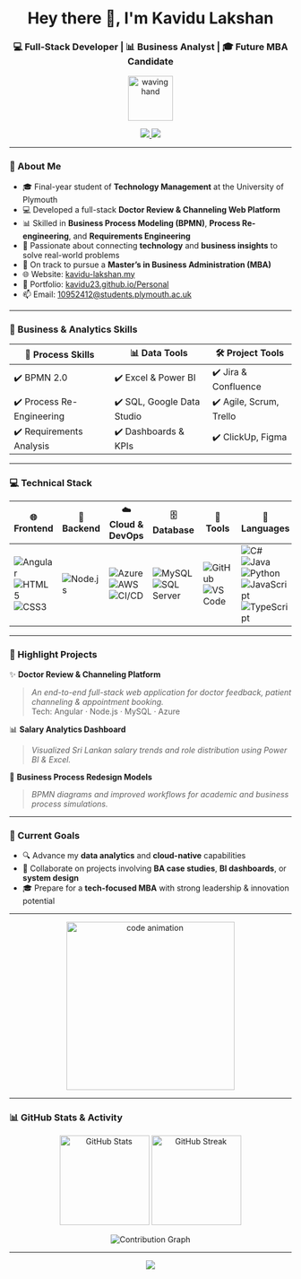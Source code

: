 <h1 align="center">Hey there 👋, I'm Kavidu Lakshan</h1>
<h3 align="center">💻 Full-Stack Developer | 📊 Business Analyst | 🎓 Future MBA Candidate</h3>

<p align="center">
  <img src="https://media.giphy.com/media/hvRJCLFzcasrR4ia7z/giphy.gif" width="80" alt="waving hand" />
</p>

<p align="center">
  <a href="https://kavidu-lakshan.my" target="_blank">
    <img src="https://img.shields.io/badge/-Visit My Website-0e76a8?style=for-the-badge&logo=google-chrome&logoColor=white" />
  </a>
  <a href="mailto:10952412@students.plymouth.ac.uk">
    <img src="https://img.shields.io/badge/-Email Me-D14836?style=for-the-badge&logo=gmail&logoColor=white" />
  </a>
</p>

---

### 🚀 About Me

- 🎓 Final-year student of **Technology Management** at the University of Plymouth  
- 💻 Developed a full-stack **Doctor Review & Channeling Web Platform**  
- 📊 Skilled in **Business Process Modeling (BPMN)**, **Process Re-engineering**, and **Requirements Engineering**  
- 🧠 Passionate about connecting **technology** and **business insights** to solve real-world problems  
- 🎯 On track to pursue a **Master’s in Business Administration (MBA)**  
- 🌐 Website: [kavidu-lakshan.my](https://kavidu-lakshan.my)  
- 💼 Portfolio: [kavidu23.github.io/Personal](https://kavidu23.github.io/Personal/)  
- 📫 Email: [10952412@students.plymouth.ac.uk](mailto:10952412@students.plymouth.ac.uk)

---

### 🧠 Business & Analytics Skills

| 🧩 Process Skills | 📊 Data Tools | 🛠 Project Tools |
|------------------|---------------|------------------|
| ✔️ BPMN 2.0       | ✔️ Excel & Power BI | ✔️ Jira & Confluence |
| ✔️ Process Re-Engineering | ✔️ SQL, Google Data Studio | ✔️ Agile, Scrum, Trello |
| ✔️ Requirements Analysis | ✔️ Dashboards & KPIs | ✔️ ClickUp, Figma |

---

### 💻 Technical Stack

| 🌐 Frontend | 🧠 Backend | ☁️ Cloud & DevOps | 🗄️ Database | 🧰 Tools | 💬 Languages |
|------------|-----------|------------------|------------|--------|-------------|
| ![Angular](https://img.shields.io/badge/-Angular-DD0031?logo=angular&logoColor=white) ![HTML5](https://img.shields.io/badge/-HTML5-E34F26?logo=html5&logoColor=white) ![CSS3](https://img.shields.io/badge/-CSS3-1572B6?logo=css3&logoColor=white) | ![Node.js](https://img.shields.io/badge/-Node.js-339933?logo=node.js&logoColor=white) | ![Azure](https://img.shields.io/badge/-Azure-0078D4?logo=microsoft-azure&logoColor=white) ![AWS](https://img.shields.io/badge/-AWS-232F3E?logo=amazon-aws&logoColor=white) ![CI/CD](https://img.shields.io/badge/-CI/CD-17a2b8?logo=githubactions&logoColor=white) | ![MySQL](https://img.shields.io/badge/-MySQL-4479A1?logo=mysql&logoColor=white) ![SQL Server](https://img.shields.io/badge/-SQL%20Server-CC2927?logo=microsoft-sql-server&logoColor=white) | ![GitHub](https://img.shields.io/badge/-GitHub-181717?logo=github&logoColor=white) ![VS Code](https://img.shields.io/badge/-VSCode-007ACC?logo=visual-studio-code&logoColor=white) | ![C#](https://img.shields.io/badge/-C%23-239120?logo=c-sharp&logoColor=white) ![Java](https://img.shields.io/badge/-Java-007396?logo=java&logoColor=white) ![Python](https://img.shields.io/badge/-Python-3776AB?logo=python&logoColor=white) ![JavaScript](https://img.shields.io/badge/-JavaScript-F7DF1E?logo=javascript&logoColor=black) ![TypeScript](https://img.shields.io/badge/-TypeScript-3178C6?logo=typescript&logoColor=white) |

---

### 🧩 Highlight Projects

✨ **Doctor Review & Channeling Platform**  
> _An end-to-end full-stack web application for doctor feedback, patient channeling & appointment booking._  
Tech: Angular · Node.js · MySQL · Azure  

📊 **Salary Analytics Dashboard**  
> _Visualized Sri Lankan salary trends and role distribution using Power BI & Excel._  

🔄 **Business Process Redesign Models**  
> _BPMN diagrams and improved workflows for academic and business process simulations._  

---

### 🎯 Current Goals

- 🔍 Advance my **data analytics** and **cloud-native** capabilities  
- 💬 Collaborate on projects involving **BA case studies**, **BI dashboards**, or **system design**  
- 🎓 Prepare for a **tech-focused MBA** with strong leadership & innovation potential  

---

<p align="center">
  <img src="https://media.giphy.com/media/qgQUggAC3Pfv687qPC/giphy.gif" width="300" alt="code animation" />
</p>

---

### 📊 GitHub Stats & Activity  

<p align="center">
  <img src="https://github-readme-stats.vercel.app/api?username=kavidu23&show_icons=true&theme=tokyonight" alt="GitHub Stats" height="160" />
  <img src="https://streak-stats.demolab.com?user=kavidu23&theme=tokyonight" alt="GitHub Streak" height="160" />
</p>

<p align="center">
  <img src="https://github-readme-activity-graph.vercel.app/graph?username=kavidu23&bg_color=1a1b27&color=38bdae&line=9ae6b4&point=ffffff&area=true&hide_border=true" alt="Contribution Graph" />
</p>

---

<p align="center">
  <img src="https://readme-typing-svg.herokuapp.com?font=Fira+Code&pause=1000&color=F74F78&width=500&lines=Thanks+for+visiting+my+GitHub!+🌟;Let's+build+something+awesome+together!+🚀;Good+luck+on+your+journey!+💼" />
</p>
